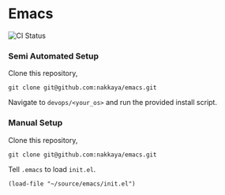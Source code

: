 # Emacs 

![CI Status](https://github.com/nakkaya/emacs/actions/workflows/main.yml/badge.svg)

### Semi Automated Setup

Clone this repository,

	git clone git@github.com:nakkaya/emacs.git

Navigate to `devops/<your_os>` and run the provided install script.

### Manual Setup

Clone this repository,

	git clone git@github.com:nakkaya/emacs.git
	
Tell ```.emacs``` to load ```init.el```.

	(load-file "~/source/emacs/init.el")
